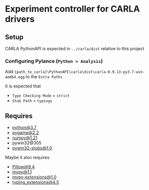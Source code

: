 # Experiment controller for CARLA drivers

## Setup

CARLA PythonAPI is expected in `../carla/dist` relative to this project

### Configuring Pylance (`Python > Analysis`)

Add `{path_to_carla}\PythonAPI\carla\dist\carla-0.9.13-py3.7-win-amd64.egg` to the `Extra Paths`

It is expected that
- `Type Checking Mode` = `strict`
- `Stub Path` = `typings`

## Requires

- python@3.7
- pygame@2.2
- numpy@1.21
- pywin32@305
- pywin32-stubs@1.0

Maybe it also requires

- Pillow@9.4
- mypy@1.1
- mypy-extensions@1.0
- typing_extensions@4.5

